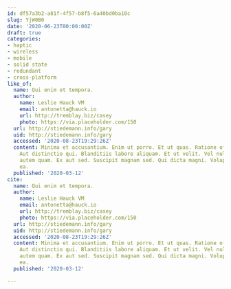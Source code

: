 ```yaml
---
id: df57a3b2-a81f-4f57-b8f5-6a40bd0ba10c
slug: YjW0B0
date: '2020-06-23T00:00:00Z'
draft: true
categories:
- haptic
- wireless
- mobile
- solid state
- redundant
- cross-platform
like_of:
  name: Qui enim et tempora.
  author:
    name: Leslie Hauck VM
    email: antonetta@hauck.io
    url: http://tremblay.biz/casey
    photo: https://via.placeholder.com/150
  url: http://stiedemann.info/gary
  uid: http://stiedemann.info/gary
  accessed: '2020-08-23T19:29:26Z'
  content: Minima et accusantium. Enim ut porro. Et ut quas. Ratione officiis numquam.
    Aut distinctio qui. Blanditiis labore aliquam. Et ut velit. Vel nulla eum. Occaecati
    autem quam. Ex aut sed. Suscipit magnam sed. Qui dicta magni. Voluptatem consequuntur
    ea.
  published: '2020-03-12'
cite:
  name: Qui enim et tempora.
  author:
    name: Leslie Hauck VM
    email: antonetta@hauck.io
    url: http://tremblay.biz/casey
    photo: https://via.placeholder.com/150
  url: http://stiedemann.info/gary
  uid: http://stiedemann.info/gary
  accessed: '2020-08-23T19:29:26Z'
  content: Minima et accusantium. Enim ut porro. Et ut quas. Ratione officiis numquam.
    Aut distinctio qui. Blanditiis labore aliquam. Et ut velit. Vel nulla eum. Occaecati
    autem quam. Ex aut sed. Suscipit magnam sed. Qui dicta magni. Voluptatem consequuntur
    ea.
  published: '2020-03-12'

---
```




